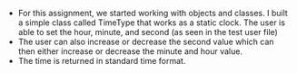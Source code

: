 * For this assignment, we started working with objects and classes. I built a simple class called TimeType that works as a static clock. The user is able to set the hour, minute,
and second (as seen in the test user file)
* The user can also increase or decrease the second value which can then either increase or decrease the minute and hour value.
* The time is returned in standard time format.
